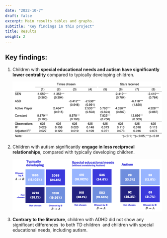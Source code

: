 ```yaml
---
date: "2022-10-7"
draft: false
excerpt: Main results tables and graphs.
subtitle: "Key findings in this project"
title: Results
weight: 2
---
```


## Key findings:

1.  Children with **special educational needs and autism have significantly lower centrality** compared to typically developing children.

    ![](stars-table1.png)

2.  Children with autism significantly **engage in less reciprocal relationships**, compared with typically developing children.

    ![](stars-heatmap.png)

3.  **Contrary to the literature**, children with ADHD did not show any significant differences  to both TD children  and children with special educational needs, including autism. 
